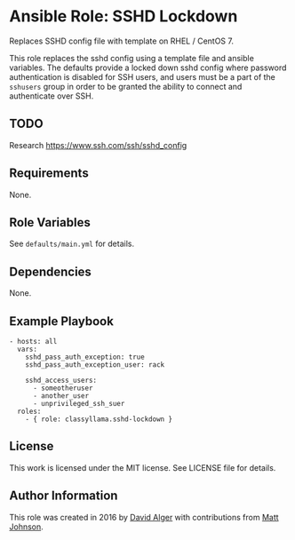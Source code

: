 # Ansible Role: SSHD Lockdown

Replaces SSHD config file with template on RHEL / CentOS 7.

This role replaces the sshd config using a template file and ansible variables. The defaults provide a locked down sshd config where password authentication is disabled for SSH users, and users must be a part of the `sshusers` group in order to be granted the ability to connect and authenticate over SSH. 

## TODO

Research https://www.ssh.com/ssh/sshd_config

## Requirements

None.

## Role Variables

See `defaults/main.yml` for details.

## Dependencies

None.

## Example Playbook

    - hosts: all
      vars:
        sshd_pass_auth_exception: true
        sshd_pass_auth_exception_user: rack
        
        sshd_access_users:
          - someotheruser
          - another_user
          - unprivileged_ssh_suer
      roles:
        - { role: classyllama.sshd-lockdown }

## License

This work is licensed under the MIT license. See LICENSE file for details.

## Author Information

This role was created in 2016 by [David Alger](https://davidalger.com/) with contributions from [Matt Johnson](https://github.com/mttjohnson/).